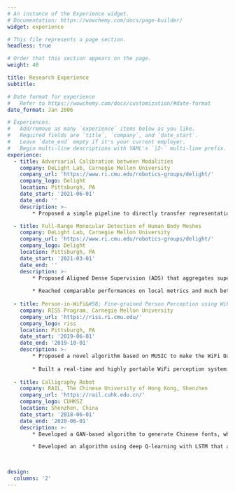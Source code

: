 ```yaml
---
# An instance of the Experience widget.
# Documentation: https://wowchemy.com/docs/page-builder/
widget: experience

# This file represents a page section.
headless: true

# Order that this section appears on the page.
weight: 40

title: Research Experience
subtitle:

# Date format for experience
#   Refer to https://wowchemy.com/docs/customization/#date-format
date_format: Jan 2006

# Experiences.
#   Add/remove as many `experience` items below as you like.
#   Required fields are `title`, `company`, and `date_start`.
#   Leave `date_end` empty if it's your current employer.
#   Begin multi-line descriptions with YAML's `|2-` multi-line prefix.
experience:
  - title: Adversarial Calibration between Modalities
    company: DeLight Lab, Carnegie Mellon University
    company_url: 'https://www.ri.cmu.edu/robotics-groups/delight/'
    company_logo: Delight
    location: Pittsburgh, PA
    date_start: '2021-06-01'
    date_end: ''
    description: >-
        * Proposed a simple pipeline to directly transfer representation and knowledge between modalities instead of redesigning or adapting the whole model. The calibration networks for Lidar, WiFi, and infrared achieve comparable results on computer vision tasks with image inputs;  

  - title: Full-Range Monocular Detection of Human Body Meshes
    company: DeLight Lab, Carnegie Mellon University
    company_url: 'https://www.ri.cmu.edu/robotics-groups/delight/'
    company_logo: Delight
    location: Pittsburgh, PA
    date_start: '2021-03-01'
    date_end: ''
    description: >-
        * Proposed Aligned Dense Supervision (ADS) that aggregates supervision among body meshes and between local-global regression towards a full-range mesh detection solution;
        
        * Reached comparable performances on local metrics and much better performances on our proposed global metrics for multi-person 3D mesh estimation;
  
  - title: Person-in-WiFi&#58; Fine-grained Person Perception using WiFi
    company: RISS Program, Carnegie Mellon University
    company_url: 'https://riss.ri.cmu.edu/'
    company_logo: riss
    location: Pittsburgh, PA
    date_start: '2019-06-01'
    date_end: '2019-10-01'
    description: >-
        * Proposed a novel algorithm based on MUSIC to make the WiFi Data less sensitive to the location and orientation of the antennas as well as free from variance of random noise from the environments;
        
        * Built a real-time and highly portable WiFi perception system;
  
  - title: Calligraphy Robot
    company: RAIL, The Chinese University of Hong Kong, Shenzhen
    company_url: 'https://rail.cuhk.edu.cn/'
    company_logo: CUHKSZ
    location: Shenzhen, China
    date_start: '2018-06-01'
    date_end: '2020-06-01'
    description: >-
        * Developed a GAN-based algorithm to generate Chinese fonts, which can imitate anyone’s style;

        * Developed an algorithm using deep Q-learning with LSTM that allows the robot to write calligraphy based on any inputted Chinese characters;
  


design:
  columns: '2'
---
```

